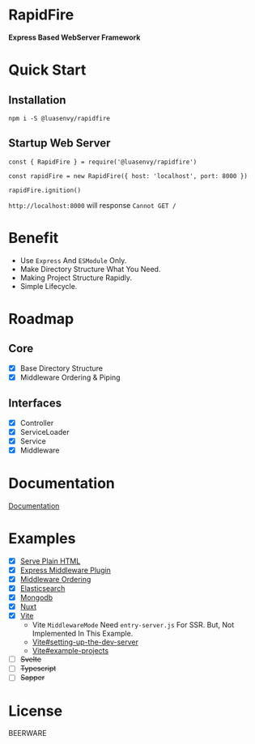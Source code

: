 # RapidFire

**Express Based WebServer Framework**

# Quick Start

## Installation

```
npm i -S @luasenvy/rapidfire
```

## Startup Web Server

```
const { RapidFire } = require('@luasenvy/rapidfire')

const rapidFire = new RapidFire({ host: 'localhost', port: 8000 })

rapidFire.ignition()
```

`http://localhost:8000` will response `Cannot GET /`

# Benefit

- Use `Express` And `ESModule` Only.
- Make Directory Structure What You Need.
- Making Project Structure Rapidly.
- Simple Lifecycle.

# Roadmap

## Core

- [x] Base Directory Structure
- [x] Middleware Ordering & Piping

## Interfaces

- [x] Controller
- [x] ServiceLoader
- [x] Service
- [x] Middleware

# Documentation

[Documentation](https://docs.rapidfirejs.com/)

# Examples

- [x] [Serve Plain HTML](https://github.com/luasenvy/rapidfire-example-serve-html)
- [x] [Express Middleware Plugin](https://github.com/luasenvy/rapidfire-example-express-session)
- [x] [Middleware Ordering](https://github.com/luasenvy/rapidfire-example-order-middlewares)
- [x] [Elasticsearch](https://github.com/luasenvy/rapidfire-example-elasticsearch)
- [x] [Mongodb](https://github.com/luasenvy/rapidfire-example-mongodb)
- [x] [Nuxt](https://github.com/luasenvy/rapidfire-example-nuxt)
- [x] [Vite](https://github.com/luasenvy/rapidfire-example-vite)
  - Vite `MiddlewareMode` Need `entry-server.js` For SSR. But, Not Implemented In This Example.
  - [Vite#setting-up-the-dev-server](https://vitejs.dev/guide/ssr.html#setting-up-the-dev-server)
  - [Vite#example-projects](https://vitejs.dev/guide/ssr.html#example-projects)
- [ ] ~~Svelte~~
- [ ] ~~Typescript~~
- [ ] ~~Sapper~~

# License

BEERWARE
